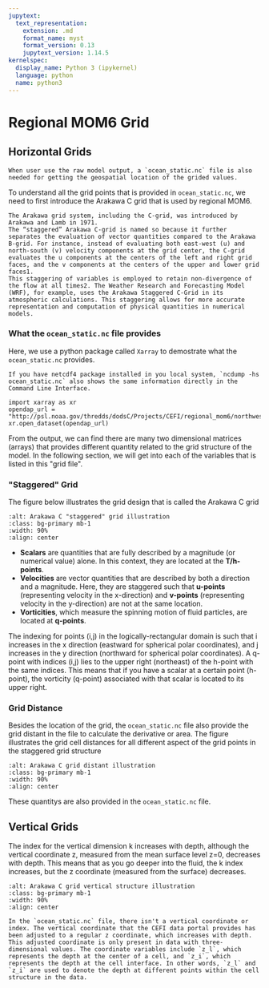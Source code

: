 ```yaml
---
jupytext:
  text_representation:
    extension: .md
    format_name: myst
    format_version: 0.13
    jupytext_version: 1.14.5
kernelspec:
  display_name: Python 3 (ipykernel)
  language: python
  name: python3
---
```


Regional MOM6 Grid
===

## Horizontal Grids
```{warning}
When user use the raw model output, a `ocean_static.nc` file is also needed for getting the geospatial location of the grided values.
```
To understand all the grid points that is provided in `ocean_static.nc`, we need to first introduce the Arakawa C grid that is used by regional MOM6.

````{dropdown} What is Arakawa C Grid? (optional read)
The Arakawa grid system, including the C-grid, was introduced by Arakawa and Lamb in 1971.
The “staggered” Arakawa C-grid is named so because it further separates the evaluation of vector quantities compared to the Arakawa B-grid. For instance, instead of evaluating both east-west (u) and north-south (v) velocity components at the grid center, the C-grid evaluates the u components at the centers of the left and right grid faces, and the v components at the centers of the upper and lower grid faces1.
This staggering of variables is employed to retain non-divergence of the flow at all times2. The Weather Research and Forecasting Model (WRF), for example, uses the Arakawa Staggered C-Grid in its atmospheric calculations. This staggering allows for more accurate representation and computation of physical quantities in numerical models.
````

### What the `ocean_static.nc` file provides
Here, we use a python package called `Xarray` to demostrate what the `ocean_static.nc` provides. 
```{tip}
If you have netcdf4 package installed in you local system, `ncdump -hs ocean_static.nc` also shows the same information directly in the Command Line Interface.
```
```{code-cell} ipython3
import xarray as xr
opendap_url = "http://psl.noaa.gov/thredds/dodsC/Projects/CEFI/regional_mom6/northwest_atlantic/hist_run/ocean_static.nc"
xr.open_dataset(opendap_url)
```
From the output, we can find there are many two dimensional matrices (arrays) that provides different quantity related to the grid structure of the model. In the following section, we will get into each of the variables that is listed in this "grid file".


### "Staggered" Grid
The figure below illustrates the grid design that is called the Arakawa C grid
`````{image} ../../../images/arakawaCGrid.png
:alt: Arakawa C "staggered" grid illustration
:class: bg-primary mb-1
:width: 90%
:align: center
`````
- **Scalars** are quantities that are fully described by a magnitude (or numerical value) alone. In this context, they are located at the **T/h-points**.
- **Velocities** are vector quantities that are described by both a direction and a magnitude. Here, they are staggered such that **u-points** (representing velocity in the x-direction) and **v-points** (representing velocity in the y-direction) are not at the same location.
- **Vorticities**, which measure the spinning motion of fluid particles, are located at **q-points**.

The indexing for points (i,j) in the logically-rectangular domain is such that i increases in the x direction (eastward for spherical polar coordinates), and j increases in the y direction (northward for spherical polar coordinates).
A q-point with indices (i,j) lies to the upper right (northeast) of the h-point with the same indices. This means that if you have a scalar at a certain point (h-point), the vorticity (q-point) associated with that scalar is located to its upper right.

### Grid Distance
Besides the location of the grid, the `ocean_static.nc` file also provide the grid distant in the file to calculate the derivative or area.
The figure illustrates the grid cell distances for all different aspect of the grid points in the staggered grid structure
`````{image} ../../../images/arakawaCGrid_dist.png
:alt: Arakawa C grid distant illustration
:class: bg-primary mb-1
:width: 90%
:align: center
`````
These quantitys are also provided in the `ocean_static.nc` file.

## Vertical Grids
The index for the vertical dimension k increases with depth, although the vertical coordinate z, measured from the mean surface level z=0, decreases with depth. This means that as you go deeper into the fluid, the k index increases, but the z coordinate (measured from the surface) decreases.
`````{image} ../../../images/arakawaCGrid_vertical.png
:alt: Arakawa C grid vertical structure illustration
:class: bg-primary mb-1
:width: 90%
:align: center
`````
```{warning}
In the `ocean_static.nc` file, there isn't a vertical coordinate or index. The vertical coordinate that the CEFI data portal provides has been adjusted to a regular z coordinate, which increases with depth. This adjusted coordinate is only present in data with three-dimensional values. The coordinate variables include `z_l`, which represents the depth at the center of a cell, and `z_i`, which represents the depth at the cell interface. In other words, `z_l` and `z_i` are used to denote the depth at different points within the cell structure in the data.
```